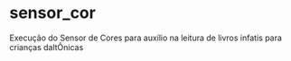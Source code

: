 # sensor_cor
Execução do Sensor de Cores para auxílio na leitura de livros infatis para crianças daltÔnicas
